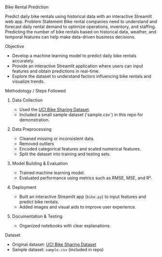 Bike Rental Prediction

Predict daily bike rentals using historical data with an interactive Streamlit web app.
Problem Statement
Bike rental companies need to understand and forecast daily rental demand to optimize operations, inventory, and staffing. Predicting the number of bike rentals based on historical data, weather, and temporal features can help make data-driven business decisions.

 Objective
- Develop a machine learning model to predict daily bike rentals accurately.
- Provide an interactive Streamlit application where users can input features and obtain predictions in real-time.
- Explore the dataset to understand factors influencing bike rentals and visualize trends.

 Methodology / Steps Followed
1. Data Collection   
   - Used the [UCI Bike Sharing Dataset](https://archive.ics.uci.edu/dataset/275/bike+sharing+dataset).  
   - Included a small sample dataset ('sample.csv`) in this repo for demonstration.

2. Data Preprocessing
   - Cleaned missing or inconsistent data.
   - Removed outliers  
   - Encoded categorical features and scaled numerical features.  
   - Split the dataset into training and testing sets.

3. Model Building & Evaluation 
   - Trained machine learning model.
   - Evaluated performance using metrics such as RMSE, MSE, and R².  

5. Deployment  
   - Built an interactive Streamlit app (`bike.py`) to input features and predict bike rentals.  
   - Added images and visual aids to improve user experience.

6. Documentation & Testing
   - Organized notebooks  with clear explanations.  

 Dataset
- Original dataset: [UCI Bike Sharing Dataset](https://archive.ics.uci.edu/dataset/275/bike+sharing+dataset)  
- Sample dataset: `sample.csv` (included in repo)

